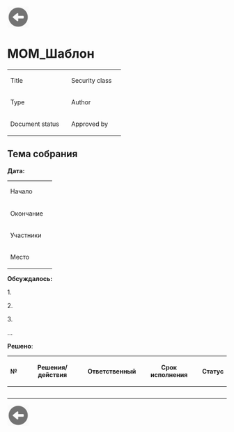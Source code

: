 <a href=README.md><img src="../img/back.jpg" width="50" height="50" /></a><p><h1>MOM_Шаблон</h1></p><p><table><tr><td><p>Title</p></td><td></td><td><p>Security class</p></td><td></td></tr><tr><td><p>Type</p></td><td></td><td><p>Author</p></td><td></td></tr><tr><td><p>Document status</p></td><td></td><td><p>Approved by</p></td><td></td></tr></table><h2>Тема собрания</h2><p><strong>Дата:</strong> </p><table><tr><td><p>Начало</p></td><td></td></tr><tr><td><p>Окончание</p></td><td></td></tr><tr><td><p>Участники</p></td><td></td></tr><tr><td><p>Место</p></td><td></td></tr></table><p><strong>Обсуждалось:</strong></p><p>1.</p><p>2.</p><p>3.</p><p>…</p><p><strong>Решено</strong>:</p><table><thead><tr><th><p><strong>№</strong></p></th><th><p><strong>Решения/действия</strong></p></th><th><p><strong>Ответственный</strong></p></th><th><p><strong>Срок исполнения</strong></p></th><th><p><strong>Статус</strong></p></th></tr></thead><tbody><tr><td></td><td></td><td></td><td></td><td></td></tr><tr><td></td><td></td><td></td><td></td><td></td></tr><tr><td></td><td></td><td></td><td></td><td></td></tr><tr><td></td><td></td><td></td><td></td><td></td></tr><tr><td></td><td></td><td></td><td></td><td></td></tr></tbody></table><a href=README.md><img src="../img/back.jpg" width="50" height="50" /></a>
